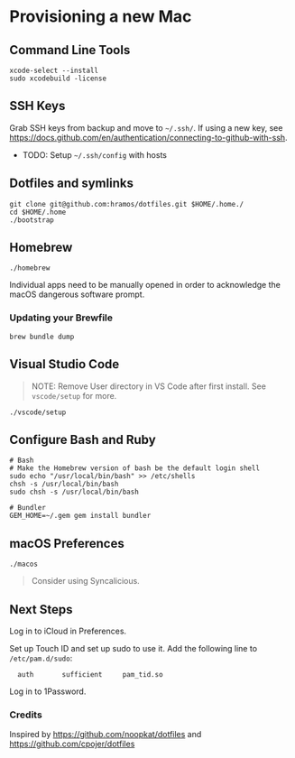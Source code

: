 # Provisioning a new Mac

## Command Line Tools

```
xcode-select --install
sudo xcodebuild -license
```

## SSH Keys

Grab SSH keys from backup and move to `~/.ssh/`. If using a new key, see https://docs.github.com/en/authentication/connecting-to-github-with-ssh.

- TODO: Setup `~/.ssh/config` with hosts

## Dotfiles and symlinks

```
git clone git@github.com:hramos/dotfiles.git $HOME/.home./
cd $HOME/.home
./bootstrap
```

## Homebrew

```
./homebrew
```

Individual apps need to be manually opened in order to acknowledge the macOS dangerous software prompt.

### Updating your Brewfile

```
brew bundle dump
```

## Visual Studio Code

> NOTE: Remove User directory in VS Code after first install. See `vscode/setup` for more.

```
./vscode/setup
```

## Configure Bash and Ruby

```
# Bash
# Make the Homebrew version of bash be the default login shell
sudo echo "/usr/local/bin/bash" >> /etc/shells
chsh -s /usr/local/bin/bash
sudo chsh -s /usr/local/bin/bash

# Bundler
GEM_HOME=~/.gem gem install bundler
```

## macOS Preferences

```
./macos
```

> Consider using Syncalicious.

## Next Steps

Log in to iCloud in Preferences.

Set up Touch ID and set up sudo to use it. Add the following line to `/etc/pam.d/sudo`:

```
  auth       sufficient     pam_tid.so
```

Log in to 1Password.

### Credits

Inspired by https://github.com/noopkat/dotfiles and https://github.com/cpojer/dotfiles
